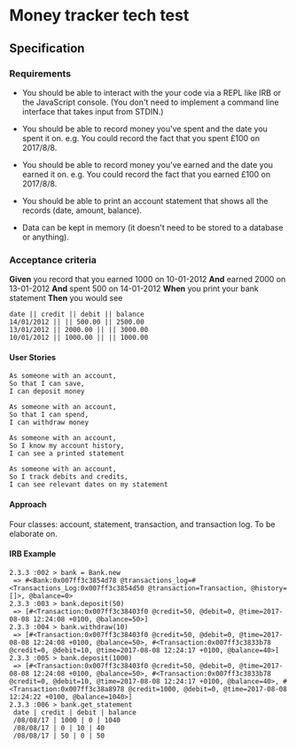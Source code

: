 # Money tracker tech test

## Specification

### Requirements

* You should be able to interact with the your code via a REPL like IRB or the JavaScript console.  (You don't need to implement a command line interface that takes input from STDIN.)

* You should be able to record money you've spent and the date you spent it on.  e.g. You could record the fact that you spent £100 on 2017/8/8.

* You should be able to record money you've earned and the date you earned it on.  e.g. You could record the fact that you earned £100 on 2017/8/8.

* You should be able to print an account statement that shows all the records (date, amount, balance).

* Data can be kept in memory (it doesn't need to be stored to a database or anything).

### Acceptance criteria

**Given** you record that you earned 1000 on 10-01-2012
**And** earned 2000 on 13-01-2012
**And** spent 500 on 14-01-2012
**When** you print your bank statement
**Then** you would see

```
date || credit || debit || balance
14/01/2012 || || 500.00 || 2500.00
13/01/2012 || 2000.00 || || 3000.00
10/01/2012 || 1000.00 || || 1000.00
```

#### User Stories

```
As someone with an account,
So that I can save,
I can deposit money
```
```
As someone with an account,
So that I can spend,
I can withdraw money
```
```
As someone with an account,
So I know my account history,
I can see a printed statement
```
```
As someone with an account,
So I track debits and credits,
I can see relevant dates on my statement
```

#### Approach

Four classes: account, statement, transaction, and transaction log. To be elaborate on.

#### IRB Example

```
2.3.3 :002 > bank = Bank.new
 => #<Bank:0x007ff3c3854d78 @transactions_log=#<Transactions_Log:0x007ff3c3854d50 @transaction=Transaction, @history=[]>, @balance=0>
2.3.3 :003 > bank.deposit(50)
 => [#<Transaction:0x007ff3c38403f0 @credit=50, @debit=0, @time=2017-08-08 12:24:08 +0100, @balance=50>]
2.3.3 :004 > bank.withdraw(10)
 => [#<Transaction:0x007ff3c38403f0 @credit=50, @debit=0, @time=2017-08-08 12:24:08 +0100, @balance=50>, #<Transaction:0x007ff3c3833b78 @credit=0, @debit=10, @time=2017-08-08 12:24:17 +0100, @balance=40>]
2.3.3 :005 > bank.deposit(1000)
 => [#<Transaction:0x007ff3c38403f0 @credit=50, @debit=0, @time=2017-08-08 12:24:08 +0100, @balance=50>, #<Transaction:0x007ff3c3833b78 @credit=0, @debit=10, @time=2017-08-08 12:24:17 +0100, @balance=40>, #<Transaction:0x007ff3c38a8978 @credit=1000, @debit=0, @time=2017-08-08 12:24:22 +0100, @balance=1040>]
2.3.3 :006 > bank.get_statement
 date | credit | debit | balance
 /08/08/17 | 1000 | 0 | 1040
 /08/08/17 | 0 | 10 | 40
 /08/08/17 | 50 | 0 | 50
```
